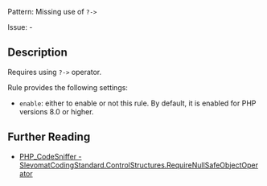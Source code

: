 Pattern: Missing use of `?->`

Issue: -

## Description

Requires using `?->` operator.

Rule provides the following settings:

* `enable`: either to enable or not this rule. By default, it is enabled for PHP versions 8.0 or higher.

## Further Reading

* [PHP_CodeSniffer - SlevomatCodingStandard.ControlStructures.RequireNullSafeObjectOperator](https://github.com/slevomat/coding-standard/blob/master/doc/control-structures.md#slevomatcodingstandardcontrolstructuresrequirenullsafeobjectoperator-)